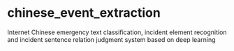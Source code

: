 # chinese_event_extraction
Internet Chinese emergency text classification, incident element recognition and incident sentence relation judgment system based on deep learning
